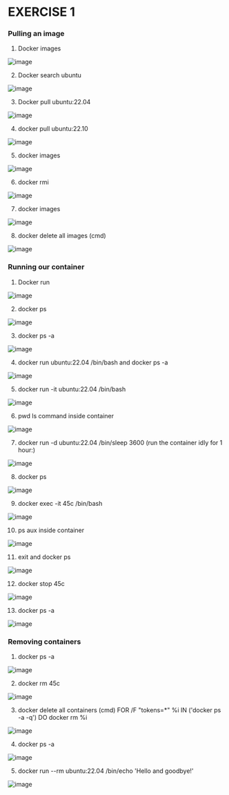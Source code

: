 # EXERCISE 1

### Pulling an image

1. Docker images

![image](https://github.com/user-attachments/assets/1ee2c80d-5c6d-42f3-a90d-0125eecd56e5)

2. Docker search ubuntu

![image](https://github.com/user-attachments/assets/0c30a839-00f2-475c-9fec-a5d46eaec82d)

3. Docker pull ubuntu:22.04

![image](https://github.com/user-attachments/assets/de25e090-3154-42ac-9e6c-8edf7e1b543f)

4. docker pull ubuntu:22.10

![image](https://github.com/user-attachments/assets/897cfc57-cc23-473f-8aa8-50a4367eb13b)

5. docker images

![image](https://github.com/user-attachments/assets/feedeb7a-03ac-4185-963b-ba9ccc80a21b)

6. docker rmi

![image](https://github.com/user-attachments/assets/bf3fa052-b981-4d30-a0f7-69414c9d4633)

7. docker images

![image](https://github.com/user-attachments/assets/d0d3dc1f-995b-400a-9bf0-3934ee766f00)

8. docker delete all images (cmd)

![image](https://github.com/user-attachments/assets/c48d206b-7502-42a2-b487-143a3383229f)

### Running our container

1. Docker run

![image](https://github.com/user-attachments/assets/d28d4322-ce27-4870-86eb-69d53523e9e3)

2. docker ps

![image](https://github.com/user-attachments/assets/69437a41-9d4c-4514-8af2-0c84a37cce54)

3. docker ps -a

![image](https://github.com/user-attachments/assets/d6fd1bb9-514b-4f8b-b4e5-b053516dac50)

4. docker run ubuntu:22.04 /bin/bash and docker ps -a

![image](https://github.com/user-attachments/assets/34e2d793-bd0c-4a67-a513-053e10f4f930)

5. docker run -it ubuntu:22.04 /bin/bash

![image](https://github.com/user-attachments/assets/d025b7eb-05ba-4b40-a05e-45dde9db4739)

6. pwd ls command inside container

![image](https://github.com/user-attachments/assets/9d3631b3-f48e-4e54-95ce-8ab5ae8079b0)

7. docker run -d ubuntu:22.04 /bin/sleep 3600 (run the container idly for 1 hour:)

![image](https://github.com/user-attachments/assets/9a7e32d7-758c-485f-812a-5dc627a9cf80)

8. docker ps

![image](https://github.com/user-attachments/assets/ce95caef-e728-4090-81bc-58d3dbc23ec3)

9. docker exec -it 45c /bin/bash

![image](https://github.com/user-attachments/assets/1e90ae55-03fa-4df7-85e5-0c5f25cb07af)

10. ps aux inside container

![image](https://github.com/user-attachments/assets/eb15b027-c299-4c19-8c5b-ed5d55edad82)

11. exit and  docker ps 

![image](https://github.com/user-attachments/assets/77c29112-b1e8-451f-aebc-e2004f0f911b)

12. docker stop 45c

![image](https://github.com/user-attachments/assets/0121e1f8-48ee-46ce-8a1c-cca41aa5c7aa)

13. docker ps -a

![image](https://github.com/user-attachments/assets/62b1fd36-20ef-4385-9add-c49b52ad4159)

### Removing containers

1. docker ps -a

![image](https://github.com/user-attachments/assets/cc8bac0f-f3e0-4929-9acd-e0c65b1a5ae8)

2. docker rm 45c

![image](https://github.com/user-attachments/assets/807bf153-57da-4d87-b1dd-fde5a66e8291)

3. docker delete all containers (cmd) FOR /F "tokens=*" %i IN ('docker ps -a -q') DO docker rm %i

![image](https://github.com/user-attachments/assets/c19282ad-3bcf-41f3-8b7c-afb689d35593)

4. docker ps -a

![image](https://github.com/user-attachments/assets/6ab776bf-a9b6-48dd-bb38-f0d0064a170c)

5. docker run --rm ubuntu:22.04 /bin/echo 'Hello and goodbye!'

![image](https://github.com/user-attachments/assets/c8e44b27-3b1b-4110-a6e2-b322f123db4b)
